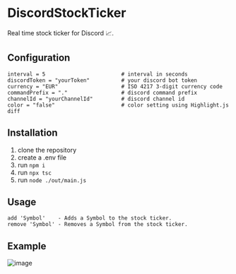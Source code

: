 # DiscordStockTicker
Real time stock ticker for Discord 📈.

## Configuration
```env
interval = 5                        # interval in seconds
discordToken = "yourToken"          # your discord bot token
currency = "EUR"                    # ISO 4217 3-digit currency code
commandPrefix = "."                 # discord command prefix
channelId = "yourChannelId"         # discord channel id
color = "false"                     # color setting using Highlight.js diff
```

## Installation

1. clone the repository
2. create a .env file
3. run `npm i`
4. run `npx tsc`
5. run `node ./out/main.js`

## Usage
```
add 'Symbol'    - Adds a Symbol to the stock ticker.
remove 'Symbol' - Removes a Symbol from the stock ticker.
```

## Example
![image](https://user-images.githubusercontent.com/70487423/111054704-df25d680-846e-11eb-83b6-9bff9d0b5f4d.png)
